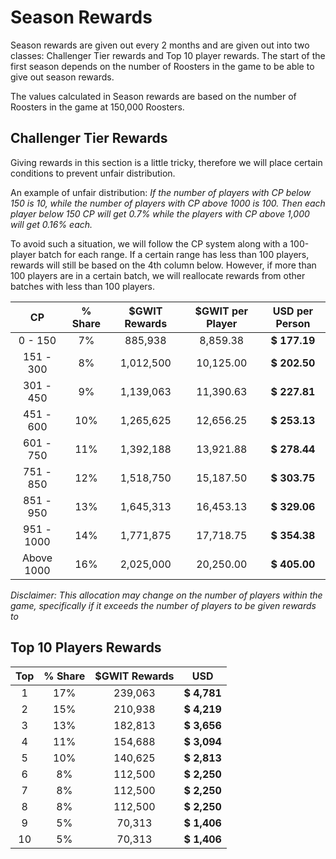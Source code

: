 # **Season Rewards**

Season rewards are given out every 2 months and are given out into two classes: Challenger Tier rewards and Top 10 player rewards. The start of the first season depends on the number of Roosters in the game to be able to give out season rewards.

The values calculated in Season rewards are based on the number of Roosters in the game at 150,000 Roosters.

## **Challenger Tier Rewards**

Giving rewards in this section is a little tricky, therefore we will place certain conditions to prevent unfair distribution.&#x20;

An example of unfair distribution: _If the number of players with CP below 150 is 10, while the number of players with CP above 1000 is 100. Then each player below 150 CP will get 0.7% while the players with CP above 1,000 will get 0.16% each._

To avoid such a situation, we will follow the CP system along with a 100-player batch for each range. If a certain range has less than 100 players, rewards will still be based on the 4th column below. However, if more than 100 players are in a certain batch, we will reallocate rewards from other batches with less than 100 players.

<center>

|   **CP**   | **% Share** | **$GWIT Rewards** | **$GWIT per Player** | **USD per Person** |
| :--------: | :---------: | :---------------: | :------------------: | :----------------: |
|  0 - 150   |     7%      |      885,938      |       8,859.38       |    **$ 177.19**    |
| 151 - 300  |     8%      |     1,012,500     |      10,125.00       |    **$ 202.50**    |
| 301 - 450  |     9%      |     1,139,063     |      11,390.63       |    **$ 227.81**    |
| 451 - 600  |     10%     |     1,265,625     |      12,656.25       |    **$ 253.13**    |
| 601 - 750  |     11%     |     1,392,188     |      13,921.88       |    **$ 278.44**    |
| 751 - 850  |     12%     |     1,518,750     |      15,187.50       |    **$ 303.75**    |
| 851 - 950  |     13%     |     1,645,313     |      16,453.13       |    **$ 329.06**    |
| 951 - 1000 |     14%     |     1,771,875     |      17,718.75       |    **$ 354.38**    |
| Above 1000 |     16%     |     2,025,000     |      20,250.00       |    **$ 405.00**    |

</center>

_Disclaimer: This allocation may change on the number of players within the game, specifically if it exceeds the number of players to be given rewards to_

## **Top 10 Players Rewards**

<center>

| **Top** | **% Share** | **$GWIT Rewards** |   **USD**   |
| :-----: | :---------: | :---------------: | :---------: |
|    1    |     17%     |      239,063      | **$ 4,781** |
|    2    |     15%     |      210,938      | **$ 4,219** |
|    3    |     13%     |      182,813      | **$ 3,656** |
|    4    |     11%     |      154,688      | **$ 3,094** |
|    5    |     10%     |      140,625      | **$ 2,813** |
|    6    |     8%      |      112,500      | **$ 2,250** |
|    7    |     8%      |      112,500      | **$ 2,250** |
|    8    |     8%      |      112,500      | **$ 2,250** |
|    9    |     5%      |      70,313       | **$ 1,406** |
|   10    |     5%      |      70,313       | **$ 1,406** |

</center>

